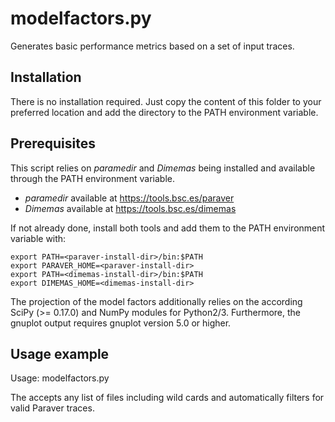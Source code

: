 # modelfactors.py

Generates basic performance metrics based on a set of input traces.

## Installation

There is no installation required. Just copy the content of this folder to your
preferred location and add the directory to the PATH environment variable.

## Prerequisites

This script relies on *paramedir* and *Dimemas* being installed and available
through the PATH environment variable.

* *paramedir* available at https://tools.bsc.es/paraver
* *Dimemas* available at https://tools.bsc.es/dimemas

If not already done, install both tools and add them to the PATH environment
variable with:

```
export PATH=<paraver-install-dir>/bin:$PATH
export PARAVER_HOME=<paraver-install-dir>
export PATH=<dimemas-install-dir>/bin:$PATH
export DIMEMAS_HOME=<dimemas-install-dir>

```

The projection of the model factors additionally relies on the according SciPy
(>= 0.17.0) and NumPy modules for Python2/3. Furthermore, the gnuplot output
requires gnuplot version 5.0 or higher.

## Usage example

Usage: modelfactors.py <list-of-traces>

The <list-of-traces> accepts any list of files including wild cards and
automatically filters for valid Paraver traces.
